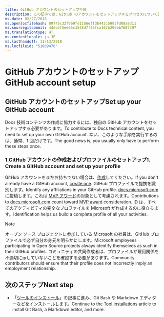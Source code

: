 ```yaml
---
title: GitHub アカウントのセットアップ手順
description: この記事では、GitHub のアカウントをセットアップするプロセスについて説明します。docs.microsoft.com コンテンツに投稿するには、このアカウントが必要です。
ms.date: 02/27/2018
ms.openlocfilehash: 89f45c32f969fe1186eff3b442cb995fd08a8d11
ms.sourcegitcommit: 44eb4f5ee65c1848d7f36fca107b296eb7687397
ms.translationtype: HT
ms.contentlocale: ja-JP
ms.lasthandoff: 11/13/2018
ms.locfileid: "51609478"
---
```

# <a name="github-account-setup"></a><span data-ttu-id="673d0-103">GitHub アカウントのセットアップ</span><span class="sxs-lookup"><span data-stu-id="673d0-103">GitHub account setup</span></span>

## <a name="set-up-your-github-account"></a><span data-ttu-id="673d0-104">GitHub アカウントのセットアップ</span><span class="sxs-lookup"><span data-stu-id="673d0-104">Set up your GitHub account</span></span>

<span data-ttu-id="673d0-105">Docs 技術コンテンツの作成に協力するには、独自の GitHub アカウントをセットアップする必要があります。</span><span class="sxs-lookup"><span data-stu-id="673d0-105">To contribute to Docs technical content, you need to set up your own GitHub account.</span></span> <span data-ttu-id="673d0-106">幸い、このような手順を実行するのは、通常、1 回だけです。</span><span class="sxs-lookup"><span data-stu-id="673d0-106">The good news is, you usually only have to perform these steps once.</span></span>

### <a name="1-create-a-github-account-and-set-up-your-profile"></a><span data-ttu-id="673d0-107">1.GitHub アカウントの作成およびプロファイルのセットアップ</span><span class="sxs-lookup"><span data-stu-id="673d0-107">1. Create a GitHub account and set up your profile</span></span>

<span data-ttu-id="673d0-108">GitHub アカウントをまだお持ちでない場合は、[作成](https://github.com/join)してください。</span><span class="sxs-lookup"><span data-stu-id="673d0-108">If you don't already have a GitHub account, [create one](https://github.com/join).</span></span> <span data-ttu-id="673d0-109">GitHub プロファイルで提携を識別します。</span><span class="sxs-lookup"><span data-stu-id="673d0-109">Identify any affiliations in your GitHub profile.</span></span> <span data-ttu-id="673d0-110">[docs.microsoft.com](https://docs.microsoft.com) に投稿します。これは [MVP アワード](https://mvp.microsoft.com)の対象として考慮されます。</span><span class="sxs-lookup"><span data-stu-id="673d0-110">Contributions to [docs.microsoft.com](https://docs.microsoft.com) count toward [MVP award](https://mvp.microsoft.com) consideration.</span></span> <span data-ttu-id="673d0-111">ID は、すべてのアクティビティの完全なプロファイルを Microsoft が作成するのに役立ちます。</span><span class="sxs-lookup"><span data-stu-id="673d0-111">Identification helps us build a complete profile of all your activities.</span></span>

>[!NOTE]
> <span data-ttu-id="673d0-112">オープン ソース プロジェクトに参加している Microsoft の社員は、GitHub プロファイルで必ず自分の身元を明らかにします。</span><span class="sxs-lookup"><span data-stu-id="673d0-112">Microsoft employees participating in Open Source projects always identify themselves as such in their GitHub profiles.</span></span> <span data-ttu-id="673d0-113">コミュニティの共同作成者は、プロファイルが雇用関係を不適切に示していないことを確認する必要があります。</span><span class="sxs-lookup"><span data-stu-id="673d0-113">Community contributors should ensure that their profile does not incorrectly imply an employment relationship.</span></span>

## <a name="next-step"></a><span data-ttu-id="673d0-114">次のステップ</span><span class="sxs-lookup"><span data-stu-id="673d0-114">Next step</span></span>

* <span data-ttu-id="673d0-115">「[ツールのインストール](get-started-setup-tools.md)」の記事に進み、Git Bash や Markdown エディターなどをインストールします。</span><span class="sxs-lookup"><span data-stu-id="673d0-115">Continue to the [Tool installations](get-started-setup-tools.md) article to install Git Bash, a Markdown editor, and more.</span></span>
